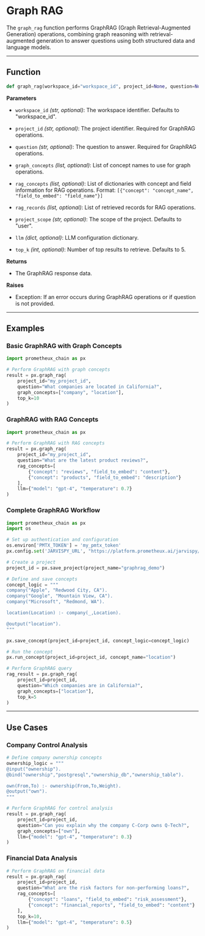 # Graph RAG

The `graph_rag` function performs GraphRAG (Graph Retrieval-Augmented Generation) operations, combining graph reasoning with retrieval-augmented generation to answer questions using both structured data and language models.

---

## Function

```python
def graph_rag(workspace_id="workspace_id", project_id=None, question=None, graph_concepts=None, rag_concepts=None, rag_records=None, project_scope="user", llm=None, top_k=5)
```

**Parameters**
- `workspace_id` _(str, optional)_:
  The workspace identifier. Defaults to "workspace_id".

- `project_id` _(str, optional)_:
  The project identifier. Required for GraphRAG operations.

- `question` _(str, optional)_:
  The question to answer. Required for GraphRAG operations.

- `graph_concepts` _(list, optional)_:
  List of concept names to use for graph operations.

- `rag_concepts` _(list, optional)_:
  List of dictionaries with concept and field information for RAG operations.
  Format: `[{"concept": "concept_name", "field_to_embed": "field_name"}]`

- `rag_records` _(list, optional)_:
  List of retrieved records for RAG operations.

- `project_scope` _(str, optional)_:
  The scope of the project. Defaults to "user".

- `llm` _(dict, optional)_:
  LLM configuration dictionary.

- `top_k` _(int, optional)_:
  Number of top results to retrieve. Defaults to 5.

**Returns**
- The GraphRAG response data.

**Raises**
- Exception: If an error occurs during GraphRAG operations or if question is not provided.

---

## Examples

### Basic GraphRAG with Graph Concepts

```python
import prometheux_chain as px

# Perform GraphRAG with graph concepts
result = px.graph_rag(
    project_id="my_project_id",
    question="What companies are located in California?",
    graph_concepts=["company", "location"],
    top_k=10
)
```

### GraphRAG with RAG Concepts

```python
import prometheux_chain as px

# Perform GraphRAG with RAG concepts
result = px.graph_rag(
    project_id="my_project_id",
    question="What are the latest product reviews?",
    rag_concepts=[
        {"concept": "reviews", "field_to_embed": "content"},
        {"concept": "products", "field_to_embed": "description"}
    ],
    llm={"model": "gpt-4", "temperature": 0.7}
)
```

### Complete GraphRAG Workflow

```python
import prometheux_chain as px
import os

# Set up authentication and configuration
os.environ['PMTX_TOKEN'] = 'my_pmtx_token'
px.config.set('JARVISPY_URL', "https://platform.prometheux.ai/jarvispy/'my_organization'/'my_username'")

# Create a project
project_id = px.save_project(project_name="graphrag_demo")

# Define and save concepts
concept_logic = """
company("Apple", "Redwood City, CA").
company("Google", "Mountain View, CA").
company("Microsoft", "Redmond, WA").

location(Location) :- company(_,Location).

@output("location").
"""

px.save_concept(project_id=project_id, concept_logic=concept_logic)

# Run the concept
px.run_concept(project_id=project_id, concept_name="location")

# Perform GraphRAG query
rag_result = px.graph_rag(
    project_id=project_id,
    question="Which companies are in California?",
    graph_concepts=["location"],
    top_k=5
)
```

---

## Use Cases

### Company Control Analysis

```python
# Define company ownership concepts
ownership_logic = """
@input("ownership").
@bind("ownership","postgresql","ownership_db","ownership_table").

own(From,To) :- ownership(From,To,Weight).
@output("own").
"""

# Perform GraphRAG for control analysis
result = px.graph_rag(
    project_id=project_id,
    question="Can you explain why the company C-Corp owns Q-Tech?",
    graph_concepts=["own"],
    llm={"model": "gpt-4", "temperature": 0.3}
)
```

### Financial Data Analysis

```python
# Perform GraphRAG on financial data
result = px.graph_rag(
    project_id=project_id,
    question="What are the risk factors for non-performing loans?",
    rag_concepts=[
        {"concept": "loans", "field_to_embed": "risk_assessment"},
        {"concept": "financial_reports", "field_to_embed": "content"}
    ],
    top_k=10,
    llm={"model": "gpt-4", "temperature": 0.5}
)
```